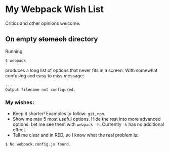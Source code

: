 # My Webpack Wish List
Critics and other opinions welcome.

## On empty ~~stomach~~ directory
Running
```sh
$ webpack
```
produces a long list of options that never fits in a screen. With somewhat confusing and easy to miss message:
```sh
...
Output filename not configured.
```
### My wishes:
- Keep it shorter! Examples to follow: `git`, `npm`.
- Show me max 5 most useful options. Hide the rest into more advanced options. Let me see them with `webpack -h`. Currently `-h` has no additional effect. 
- Tell me clear and in RED, so I know what the real problem is:
```sh
$ No webpack.config.js found.
```

